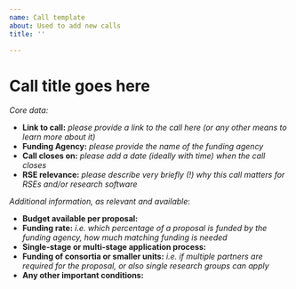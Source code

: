 ```yaml
---
name: Call template
about: Used to add new calls
title: ''

---
```


# Call title goes here

[//]: # (Note: Please put the call title also as name of the issue)

_Core data:_
- **Link to call:** _please provide a link to the call here (or any other means to learn more about it)_
- **Funding Agency:** _please provide the name of the funding agency_
- **Call closes on:** _please add a date (ideally with time) when the call closes_
- **RSE relevance:** _please describe very briefly (!) why this call matters for RSEs and/or research software_

_Additional information, as relevant and available_:
- **Budget available per proposal:**
- **Funding rate:** _i.e. which percentage of a proposal is funded by the funding agency, how much matching funding is needed_
- **Single-stage or multi-stage application process:**
- **Funding of consortia or smaller units:** _i.e. if multiple partners are required for the proposal, or also single research groups can apply_
- **Any other important conditions:**

[//]: # (Note: Labels will be assigned by the maintainers of this repository. No need to worry here!)
